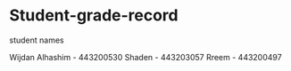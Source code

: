 # Student-grade-record
<p>student names </p>
Wijdan Alhashim - 443200530
Shaden - 443203057
Rreem - 443200497

